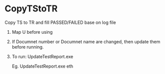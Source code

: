 # CopyTStoTR
Copy TS  to TR and fill PASSED/FAILED base on log file

1. Map U before using
2. If Documnet number or Documnet name are changed, then update them before running.
3. To run: 
   UpdateTestReport.exe <module>
   
   Eg. UpdateTestReport.exe eth
